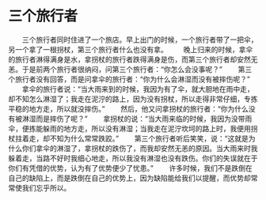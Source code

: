 # 三个旅行者
　　三个旅行者同时住进了一个旅店。早上出门的时候，一个旅行者带了一把伞，另一个拿了一根拐杖，第三个旅行者什么也没有拿。 
　　晚上归来的时候，拿伞的旅行者淋得满身是水，拿拐杖的旅行者跌得满身是伤，而第三个旅行者却安然无恙。于是前两个旅行者很纳闷，问第三个旅行者：“你怎么会没事呢？” 
　　第三个旅行者没有回答，而是问拿伞的旅行者：“你为什么会淋湿而没有被摔伤呢？” 
　　拿伞的旅行者说：“当大雨来到的时候，我因为有了伞，就大胆地在雨中走，却不知怎么淋湿了；我走在泥泞的路上，因为没有拐杖，所以走得非常仔细，专拣平稳的地方走，所以就没摔伤。” 
　　然后，他又问拿拐杖的旅行者：“你为什么没有被淋湿而是摔伤了呢？” 
　　拿拐杖的说：“当大雨来临的时候，我因为没带雨伞，便拣能躲雨的地方走，所以没有淋湿；当我走在泥泞坎坷的路上时，我便用拐杖拄着走，却不知为什么常常跌跤。” 
　　第三个旅行者听后笑笑，说：“这就是为什么你们拿伞的淋湿了，拿拐杖的跌伤了，而我却安然无恙的原因。当大雨来时我躲着走，当路不好时我细心地走，所以我没有淋湿也没有跌伤。你们的失误就在于你们有凭借的优势，认为有了优势便少了忧患。” 
　　许多时候，我们不是跌倒在自己的缺陷上，而是跌倒在自己的优势上，因为缺陷能给我们以提醒，而优势却常常使我们忘乎所以。
 